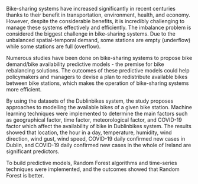 Bike-sharing systems have increased significantly in recent centuries thanks to their benefit in transportation, environment, health, and economy. However, despite the considerable benefits, it is incredibly challenging to manage these systems effectively and efficiently. The imbalance problem is considered the biggest challenge in bike-sharing systems. Due to the unbalanced spatial-temporal demand, some stations are empty (underflow) while some stations are full (overflow).

Numerous studies have been done on bike-sharing systems to propose bike demand/bike availability predictive models - the premise for bike rebalancing solutions. The outcomes of these predictive models could help policymakers and managers to devise a plan to redistribute available bikes between bike stations, which makes the operation of bike-sharing systems more efficient.

By using the datasets of the Dublinbikes system, the study proposes approaches to modelling the available bikes of a given bike station. Machine learning techniques were implemented to determine the main factors such as geographical factor, time factor, meteorological factor, and COVID-19 factor which affect the availability of bike in Dublinbikes system. The results showed that location, the hour in a day, temperature, humidity, wind direction, wind gust, wind speed, COVID-19 daily confirmed new cases in Dublin, and COVID-19 daily confirmed new cases in the whole of Ireland are significant predictors.

To build predictive models, Random Forest algorithms and time-series techniques were implemented, and the outcomes showed that Random Forest is better.

